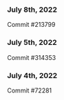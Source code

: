 ### July 8th, 2022

Commit #213799

### July 5th, 2022

Commit #314353


### July 4th, 2022

Commit #72281
